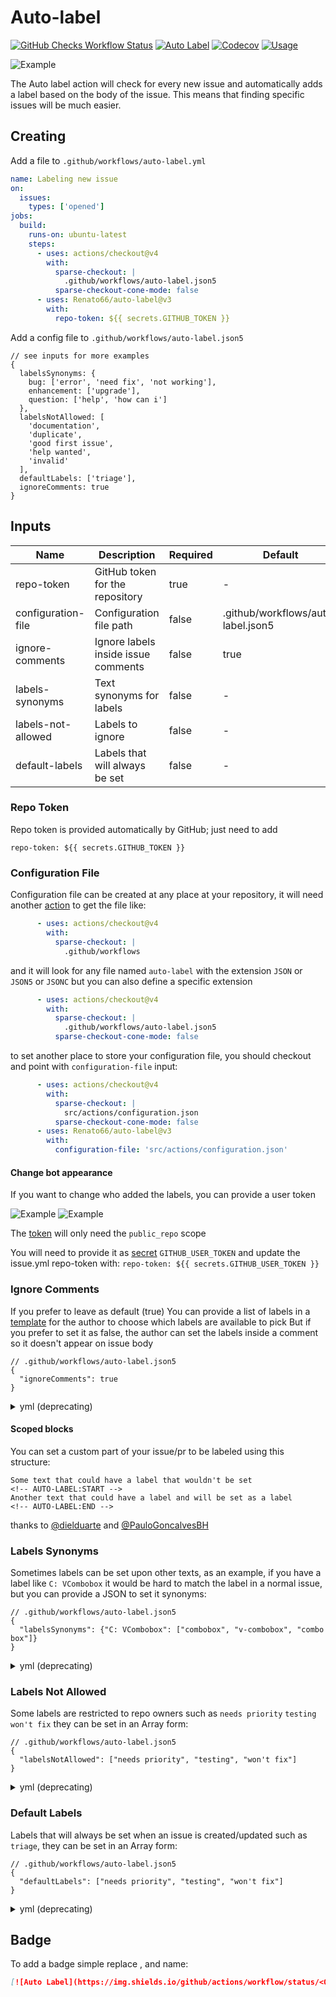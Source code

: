 # Auto-label

[![GitHub Checks Workflow Status](https://img.shields.io/github/actions/workflow/status/Renato66/auto-label/checks.yml?logo=github&label=Build)](https://github.com/Renato66/auto-label/actions/workflows/checks.yml)
[![Auto Label](https://img.shields.io/github/actions/workflow/status/Renato66/auto-label/auto-label.yml?logo=github&label=Auto%20Label)](https://github.com/Renato66/auto-label/actions/workflows/auto-label.yml)
[![Codecov](https://img.shields.io/codecov/c/github/renato66/auto-label?logo=codecov)](https://codecov.io/gh/Renato66/auto-label)
[![Usage](https://img.shields.io/badge/used_by-125-blue?logo=githubactions&logoColor=FFF&logoSize=small)](https://github.com/search?q=%22uses%3A+renato66%2Fauto-label%22+path%3A.github%2Fworkflows&type=code)

<picture>
  <source media="(prefers-color-scheme: dark)" srcset="https://github.com/Renato66/auto-label/assets/9284273/2913d95b-0c38-4183-9663-fb5c659fe851">
  <img alt="Example" src="https://github.com/Renato66/auto-label/assets/9284273/b913689a-e1dd-4d04-85be-0d542199b7db">
</picture>

The Auto label action will check for every new issue and automatically adds a label based on the body of the issue. This means that finding specific issues will be much easier.

## Creating

Add a file to `.github/workflows/auto-label.yml`

```yml
name: Labeling new issue
on:
  issues:
    types: ['opened']
jobs:
  build:
    runs-on: ubuntu-latest
    steps:
      - uses: actions/checkout@v4
        with:
          sparse-checkout: |
            .github/workflows/auto-label.json5
          sparse-checkout-cone-mode: false
      - uses: Renato66/auto-label@v3
        with:
          repo-token: ${{ secrets.GITHUB_TOKEN }}
```

Add a config file to `.github/workflows/auto-label.json5`

```json5
// see inputs for more examples
{
  labelsSynonyms: {
    bug: ['error', 'need fix', 'not working'],
    enhancement: ['upgrade'],
    question: ['help', 'how can i']
  },
  labelsNotAllowed: [
    'documentation',
    'duplicate',
    'good first issue',
    'help wanted',
    'invalid'
  ],
  defaultLabels: ['triage'],
  ignoreComments: true
}
```

## Inputs

| Name               | Description                         | Required | Default                            |          Examples          |
| ------------------ | ----------------------------------- | -------- | ---------------------------------- | :------------------------: |
| repo-token         | GitHub token for the repository     | true     | -                                  | [...](#repo-token)         |
| configuration-file | Configuration file path             | false    | .github/workflows/auto-label.json5 | [...](#configuration-file) |
| ignore-comments    | Ignore labels inside issue comments | false    | true                               | [...](#ignore-comments)    |
| labels-synonyms    | Text synonyms for labels            | false    | -                                  | [...](#labels-synonyms)    |
| labels-not-allowed | Labels to ignore                    | false    | -                                  | [...](#labels-not-allowed) |
| default-labels     | Labels that will always be set      | false    | -                                  | [...](#default-labels)     |

### Repo Token

Repo token is provided automatically by GitHub; just need to add

```
repo-token: ${{ secrets.GITHUB_TOKEN }}
```

### Configuration File

Configuration file can be created at any place at your repository, it will need another [action](https://github.com/actions/checkout?tab=readme-ov-file#fetch-only-a-single-file) to get the file like:

```yml
      - uses: actions/checkout@v4
        with:
          sparse-checkout: |
            .github/workflows
```

and it will look for any file named `auto-label` with the extension `JSON` or `JSON5` or `JSONC` but you can also define a specific extension

```yml
      - uses: actions/checkout@v4
        with:
          sparse-checkout: |
            .github/workflows/auto-label.json5
          sparse-checkout-cone-mode: false
```

to set another place to store your configuration file, you should checkout and point with `configuration-file` input:

```yml
      - uses: actions/checkout@v4
        with:
          sparse-checkout: |
            src/actions/configuration.json
          sparse-checkout-cone-mode: false
      - uses: Renato66/auto-label@v3
        with:
          configuration-file: 'src/actions/configuration.json'
```

#### Change bot appearance

If you want to change who added the labels, you can provide a user token

<picture>
  <source media="(prefers-color-scheme: dark)" srcset="https://github.com/Renato66/auto-label/assets/9284273/775b53f3-356d-4b7c-8c71-ed007beb6bf1">
  <img alt="Example" src="https://github.com/Renato66/auto-label/assets/9284273/ab29c070-e511-4a25-ac34-784842b93d77">
</picture>

<picture>
  <source media="(prefers-color-scheme: dark)" srcset="https://github.com/Renato66/auto-label/assets/9284273/edc852c3-4962-475b-8da7-ac61bd340a2b">
  <img alt="Example" src="https://github.com/Renato66/auto-label/assets/9284273/aedcdd0b-c538-437f-96cc-c4331a7c328c">
</picture>

The [token](https://help.github.com/en/github/authenticating-to-github/creating-a-personal-access-token-for-the-command-line) will only need the `public_repo` scope

You will need to provide it as [secret](https://help.github.com/en/actions/configuring-and-managing-workflows/creating-and-storing-encrypted-secrets) `GITHUB_USER_TOKEN`
and update the issue.yml repo-token with:
`repo-token: ${{ secrets.GITHUB_USER_TOKEN }}`

### Ignore Comments

If you prefer to leave as default (true) You can provide a list of labels in a [template](https://help.github.com/en/github/building-a-strong-community/configuring-issue-templates-for-your-repository#configuring-the-template-chooser) for the author to choose which labels are available to pick
But if you prefer to set it as false, the author can set the labels inside a comment so it doesn't appear on issue body

```json5
// .github/workflows/auto-label.json5
{
  "ignoreComments": true
}
```

<details>
  <summary>yml (deprecating)</summary>

  ```yml
  ignore-comments: true
  ```
</details>


#### Scoped blocks

You can set a custom part of your issue/pr to be labeled using this structure:

```
Some text that could have a label that wouldn't be set
<!-- AUTO-LABEL:START -->
Another text that could have a label and will be set as a label
<!-- AUTO-LABEL:END -->
```

thanks to [@dielduarte](https://github.com/dielduarte) and [@PauloGoncalvesBH](https://github.com/PauloGoncalvesBH)

### Labels Synonyms

Sometimes labels can be set upon other texts, as an example, if you have a label like `C: VCombobox` it would be hard to match the label in a normal issue, but you can provide a JSON to set it synonyms:

```json5
// .github/workflows/auto-label.json5
{
  "labelsSynonyms": {"C: VCombobox": ["combobox", "v-combobox", "combo box"]}
}
```

<details>
  <summary>yml (deprecating)</summary>

  ```yml
  labels-synonyms: '{"C: VCombobox":["combobox","v-combobox","combo box"]}'
  ```
</details>

### Labels Not Allowed

Some labels are restricted to repo owners such as `needs priority` `testing` `won't fix` they can be set in an Array form:

```json5
// .github/workflows/auto-label.json5
{
  "labelsNotAllowed": ["needs priority", "testing", "won't fix"]
}
```

<details>
  <summary>yml (deprecating)</summary>

  ```yml
  labels-not-allowed: '["needs priority","testing","won't fix"]'
  ```
</details>

### Default Labels

Labels that will always be set when an issue is created/updated such as `triage`, they can be set in an Array form:

```json5
// .github/workflows/auto-label.json5
{
  "defaultLabels": ["needs priority", "testing", "won't fix"]
}
```

<details>
  <summary>yml (deprecating)</summary>

  ```yml
  default-labels: '["triage"]'
  ```
</details>

## Badge

To add a badge simple replace <OWNER>, <REPOSITORY> and <FILE-NAME> name:

```markdown
[![Auto Label](https://img.shields.io/github/actions/workflow/status/<OWNER>/<REPOSITORY>/<FILE-NAME>.yml?logo=github&label=Auto%20Label)](https://github.com/Renato66/auto-label)
```
